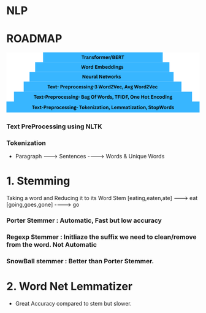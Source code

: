 # NLP
# ROADMAP 

<img src="Images/roadmap.png">



### Text PreProcessing using NLTK

### Tokenization 
- Paragraph ---> Sentences ----> Words & Unique Words
  
# 1. Stemming
Taking a word and Reducing it to its Word Stem
[eating,eaten,ate] ---> eat
[going,goes,gone] ----> go

### Porter Stemmer : Automatic, Fast but low accuracy
### Regexp Stemmer : Initliaze the suffix we need to clean/remove from the word. Not Automatic
### SnowBall stemmer : Better than Porter Stemmer. 


# 2. Word Net Lemmatizer
- Great Accuracy compared to stem but slower.
